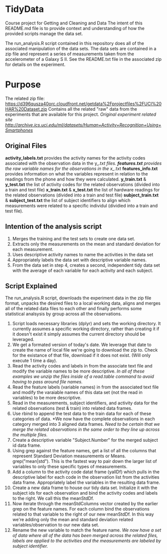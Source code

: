# TidyData
Course project for Getting and Cleaning and Data
The intent of this README.md file is to provide context and understanding of how the
provided scripts manage the data set.

The run_analysis.R script contained in this repository does all of the associated manipulation of the data sets.
The data sets are contained in a zip file and represent a series of measurements taken from the accelerometer
of a Galaxy S II.  See the README.txt file in the associated zip for details on the experiment.

# Purpose
The related zip file:  https://d396qusza40orc.cloudfront.net/getdata%2Fprojectfiles%2FUCI%20HAR%20Dataset.zip
Contains all the related "raw" data from the experiments that are available for this project.
*Original experiment related site http://archive.ics.uci.edu/ml/datasets/Human+Activity+Recognition+Using+Smartphones*

## Original Files
**activity_labels.txt** provides the activity names for the activity codes associated with the observation data in the y_*.txt files.
**features.txt** provides the raw variable names for the observations in the x_*.txt
**features_info.txt** provides information on what the variables represent in relation to the readings from the phone and how they were calculated.
**y_train.txt** & **y_test.txt** the list of activity codes for the related observations (divided into a train and test file)
**x_train.txt** & **x_test.txt** the list of hardware readings for the related observations (divided into a train and test file)
**subject_train.txt** & **subject_test.txt** the list of subject identifiers to align which measurements were related to a specific individul (dividied into a train and test file).

## Intention of the analysis script
1. Merges the training and the test sets to create one data set.
2. Extracts only the measurements on the mean and standard deviation for each measurement. 
3. Uses descriptive activity names to name the activities in the data set
4. Appropriately labels the data set with descriptive variable names. 
5. From the data set in step 4, creates a second, independent tidy data set with the average of each variable for each activity and each subject.

## Script Explained
The run_analysis.R script, downloads the experiment data in the zip file format, unpacks the desired files to a local working data, aligns and merges all of the related data files to each other and finally performs some statistical analsysis by group across all the observations.

1. Script loads necessary libraries (dplyr) and sets the working directory.  It currently assumes a specific working directory, rather than creating it if it doesn't exist it simply assumes the current directory should be leveraged.
2. We get a formated version of today's date.  We leverage that date to create the name of local file we're going to download the zip to.  Check for the existance of that file, download if it does not exist.  (Will only execute 1 time a day).
3. Read the activity codes and labels in from the associate text file and modify the variable names to be more descriptive. *In all of these examples we unzip the files inside of a read.table command to avoid having to pass around file names.*
4. Read the feature labels (variable names) in from the associated text file and modify the varaiable names of this data set (not the read in variables) to be more descriptive.
5. Read in the measurements, subject identifiers, and activity data for the related observations (test & train) into related data frames.
6. Use rbind to append the test data to the train data for each of these categories of data. *We now have the complete observations in each category merged into 3 aligned data frames.  *Need to be certain that we merge the related observations in the same order to they line up across the multiple files.*
7. Create a descriptive variable "Subject.Number" for the merged subject id data frame.
8. Using grep against the feature names, get a list of all the columns that represent Standard Deviation measurements or Means.  grep("mean|std").  This is the fastest way to pair down the larger list of variables to only these specific types of measurements. 
9. Add a column to the activity code datat frame (yallDf) which pulls in the descriptive label for each code in the observation list from the activities data frame.  Appropriately label the variables in the resulting data frame.
10. Create a new data frame to house our tidy data set.  Initialize it with the subject ids for each observation and bind the activity codes and labels to the right.  We call this the meanStdDf.
11. Now iterate through the meanStdColumns vector created by the earlier grep on the feature names.  For each column bind the observations related to that variable to the right of our new meanStdDf.  In this way we're adding only the mean and standard deviation related variables/observation to our new data set.
12. Rename the new variable to match the feature name.  *We now have a set of data where all of the data has been merged across the related files, labels are applied to the activities and the measurements are labeled by subject identifier.*




